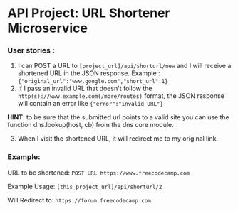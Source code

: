 # API Project: URL Shortener Microservice

### User stories :

1. I can POST a URL to `[project_url]/api/shorturl/new` and I will receive a shortened URL in the JSON response.
Example : `{"original_url":"www.google.com","short_url":1}`
2. If I pass an invalid URL that doesn't follow the `http(s)://www.example.com(/more/routes)` format, the JSON response will contain an error like `{"error":"invalid URL"}`

**HINT**: to be sure that the submitted url points to a valid site you can use the function dns.lookup(host, cb) from the dns core module.

3. When I visit the shortened URL, it will redirect me to my original link.

### Example:

URL to be shortened: `POST URL https://www.freecodecamp.com`

Example Usage: `[this_project_url]/api/shorturl/2`

Will Redirect to: `https://forum.freecodecamp.com`
